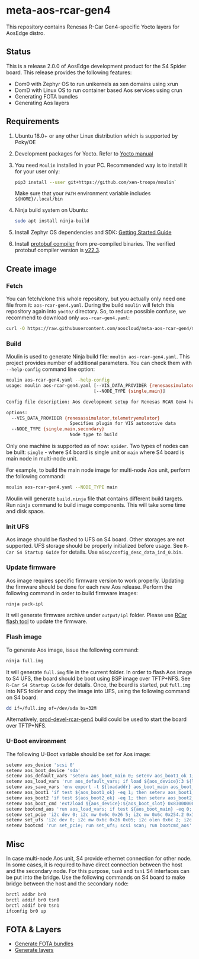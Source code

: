 # meta-aos-rcar-gen4

This repository contains Renesas R-Car Gen4-specific Yocto layers for AosEdge distro.

## Status

This is a release 2.0.0 of AosEdge development product for the S4 Spider board. This release provides the following
features:

* Dom0 with Zephyr OS to run unikernels as xen domains using xrun
* DomD with Linux OS to run container based Aos services using crun
* Generating FOTA bundles
* Generating Aos layers

## Requirements

1. Ubuntu 18.0+ or any other Linux distribution which is supported by Poky/OE

2. Development packages for Yocto. Refer to
[Yocto manual](https://www.yoctoproject.org/docs/current/mega-manual/mega-manual.html#brief-build-system-packages)

3. You need `Moulin` installed in your PC. Recommended way is to install it for your user only:

    ```sh
    pip3 install --user git+https://github.com/xen-troops/moulin`
    ```

    Make sure that your `PATH` environment variable includes `${HOME}/.local/bin`

4. Ninja build system on Ubuntu:

    ```sh
    sudo apt install ninja-build
    ```
  
5. Install Zephyr OS dependencies and SDK:
[Getting Started Guide](https://docs.zephyrproject.org/latest/develop/getting_started/index.html#)

6. Install [protobuf compiler](https://grpc.io/docs/protoc-installation/#install-pre-compiled-binaries-any-os) from
pre-compiled binaries. The verified protobuf compiler version is
[v22.3](https://github.com/protocolbuffers/protobuf/releases/tag/v22.3).

## Create image

### Fetch

You can fetch/clone this whole repository, but you actually only need one file from it: `aos-rcar-gen4.yaml`. During the
build `moulin` will fetch this repository again into `yocto/` directory. So, to reduce possible confuse, we recommend to
download only `aos-rcar-gen4.yaml`:

```sh
curl -O https://raw.githubusercontent.com/aoscloud/meta-aos-rcar-gen4/main/aos-rcar-gen4.yaml
```

### Build

Moulin is used to generate Ninja build file: `moulin aos-rcar-gen4.yaml`. This project provides number of additional
parameters. You can check them with `--help-config` command line option:

```sh
moulin aos-rcar-gen4.yaml --help-config        
usage: moulin aos-rcar-gen4.yaml [--VIS_DATA_PROVIDER {renesassimulator,telemetryemulator}]
                                 [--NODE_TYPE {single,main}]

Config file description: Aos development setup for Renesas RCAR Gen4 hardware

options:
  --VIS_DATA_PROVIDER {renesassimulator,telemetryemulator}
                        Specifies plugin for VIS automotive data
  --NODE_TYPE {single,main,secondary}
                        Node type to build

```

Only one machine is supported as of now: `spider`.
Two types of nodes can be built: `single` - where S4 board is single unit or `main` where S4 board is main node in
multi-node unit.

For example, to build the main node image for multi-node Aos unit, perform the following command:

```sh
moulin aos-rcar-gen4.yaml --NODE_TYPE main
```

Moulin will generate `build.ninja` file that contains different build targets. Run `ninja` command to build image
components. This will take some time and disk space.

### Init UFS

Aos image should be flashed to UFS on S4 board. Other storages are not supported. UFS storage should be properly
initialized before usage. See `R-Car S4 Startup Guide` for details. Use `misc/config_desc_data_ind_0.bin`.

### Update firmware

Aos image requires specific firmware version to work properly. Updating the firmware should be done for each new Aos
release. Perform the following command in order to build firmware images:

```sh
ninja pack-ipl
```

It will generate firmware archive under `output/ipl` folder. Please use
[RCar flash tool](https://github.com/xen-troops/rcar_flash) to update the firmware.

### Flash image

To generate Aos image, issue the following command:

```sh
ninja full.img
```

It will generate `full.img` file in the current folder. In order to flash Aos image to S4 UFS, the board should be boot
using BSP image over TFTP+NFS. See `R-Car S4 Startup Guide` for details. Once, the board is started, put `full.img`
into NFS folder and copy the image into UFS, using the following command on S4 board:

```sh
dd if=/full.img of=/dev/sda bs=32M
```

Alternatively, [prod-devel-rcar-gen4](https://github.com/xen-troops/meta-xt-prod-devel-rcar-gen4) build could be used
to start the board over TFTP+NFS.

### U-Boot environment

The following U-Boot variable should be set for Aos image:

```sh
setenv aos_device 'scsi 0'
setenv aos_boot_device 'sda'
setenv aos_default_vars 'setenv aos_boot_main 0; setenv aos_boot1_ok 1; setenv aos_boot2_ok 1; setenv aos_boot_part 0'
setenv aos_load_vars 'run aos_default_vars; if load ${aos_device}:3 ${loadaddr} uboot.env; then env import -t ${loadaddr} ${filesize}; fi'
setenv aos_save_vars 'env export -t ${loadaddr} aos_boot_main aos_boot_part aos_boot1_ok aos_boot2_ok; fatwrite ${aos_device}:3 ${loadaddr} uboot.env 0x3E'
setenv aos_boot1 'if test ${aos_boot1_ok} -eq 1; then setenv aos_boot1_ok 0; setenv aos_boot2_ok 1; setenv aos_boot_part 0; setenv aos_boot_slot 1; echo "==== Boot from part 1"; run aos_save_vars; run aos_boot_cmd; fi'
setenv aos_boot2 'if test ${aos_boot2_ok} -eq 1; then setenv aos_boot2_ok 0; setenv aos_boot1_ok 1; setenv aos_boot_part 1; setenv aos_boot_slot 2; echo "==== Boot from part 2"; run aos_save_vars; run aos_boot_cmd; fi'
setenv aos_boot_cmd 'ext2load ${aos_device}:${aos_boot_slot} 0x83000000 boot.uImage; source 0x83000000'
setenv bootcmd_aos 'run aos_load_vars; if test ${aos_boot_main} -eq 0; then run aos_boot1; run aos_boot2; else run aos_boot2; run aos_boot1; fi'
setenv set_pcie 'i2c dev 0; i2c mw 0x6c 0x26 5; i2c mw 0x6c 0x254.2 0x1e; i2c mw 0x6c 0x258.2 0x1e; i2c mw 0x20 0x3.1 0xfe;'
setenv set_ufs 'i2c dev 0; i2c mw 0x6c 0x26 0x05; i2c olen 0x6c 2; i2c mw 0x6c 0x13a 0x86; i2c mw 0x6c 0x268 0x06; i2c mw 0x6c 0x269 0x00; i2c mw 0x6c 0x26a 0x3c; i2c mw 0x6c 0x26b 0x00; i2c mw 0x6c 0x26c 0x06; i2c mw 0x6c 0x26d 0x00; i2c mw 0x6c 0x26e 0x3f; i2c mw 0x6c 0x26f 0x00'
setenv bootcmd 'run set_pcie; run set_ufs; scsi scan; run bootcmd_aos'
```

## Misc

In case multi-node Aos unit, S4 provide ethernet connection for other node. In some cases, it is required to have direct
connection between the host and the secondary node. For this purpose, `tsn0` and `tsn1` S4 interfaces can be put into
the bridge. Use the following commands on S4 board to make bridge between the host and the secondary node:

```sh
brctl addbr br0
brctl addif br0 tsn0
brctl addif br0 tsn1
ifconfig br0 up
```

## FOTA & Layers

* [Generate FOTA bundles](https://github.com/aoscloud/meta-aos-vm/blob/main/doc/fota.md)
* [Generate layers](https://github.com/aoscloud/meta-aos-vm/blob/main/doc/layers.md)
